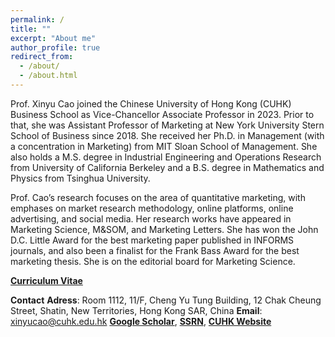 ```yaml
---
permalink: /
title: ""
excerpt: "About me"
author_profile: true
redirect_from: 
  - /about/
  - /about.html
---
```

Prof. Xinyu Cao joined the Chinese University of Hong Kong (CUHK) Business School as Vice-Chancellor Associate Professor in 2023. Prior to that, she was Assistant Professor of Marketing at New York University Stern School of Business since 2018. She received her Ph.D. in Management (with a concentration in Marketing) from MIT Sloan School of Management. She also holds a M.S. degree in Industrial Engineering and Operations Research from University of California Berkeley and a B.S. degree in Mathematics and Physics from Tsinghua University. 

Prof. Cao’s research focuses on the area of quantitative marketing, with emphases on market research methodology, online platforms, online advertising, and social media. Her research works have appeared in Marketing Science, M&SOM, and Marketing Letters. She has won the John D.C. Little Award for the best marketing paper published in INFORMS journals, and also been a finalist for the Frank Bass Award for the best marketing thesis. She is on the editorial board for Marketing Science.


[**Curriculum Vitae**](https://www.dropbox.com/s/6ap2krtsmzc0o74/CV.docx?dl=0)



**Contact**
**Adress**: Room 1112, 11/F, Cheng Yu Tung Building, 12 Chak Cheung Street, Shatin, New Territories, Hong Kong SAR, China
**Email**: [xinyucao@cuhk.edu.hk](mailto:xinyucao@cuhk.edu.hk)
[**Google Scholar**](https://scholar.google.com/citations?user=ScwrGA0AAAAJ&hl=en), [**SSRN**](https://papers.ssrn.com/sol3/cf_dev/AbsByAuth.cfm?per_id=2526499), [**CUHK Website**](https://www.bschool.cuhk.edu.hk/staff/cao-xinyu/)
